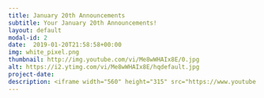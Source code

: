 ```yaml
---
title: January 20th Announcements
subtitle: Your January 20th Announcements!
layout: default
modal-id: 2 
date:  2019-01-20T21:58:58+00:00
img: white_pixel.png
thumbnail: http://img.youtube.com/vi/Me8wWHAIx8E/0.jpg
alt: https://i2.ytimg.com/vi/Me8wWHAIx8E/hqdefault.jpg
project-date: 
description: <iframe width="560" height="315" src="https://www.youtube.com/embed/Me8wWHAIx8E" frameborder="0" allowfullscreen></iframe> 
---
```

